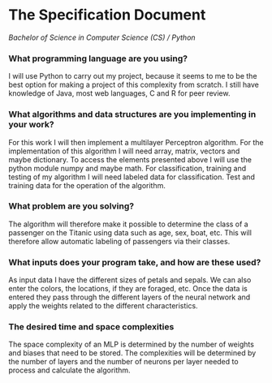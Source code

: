 # The Specification Document
*Bachelor of Science in Computer Science (CS) / Python*

### What programming language are you using?
I will use Python to carry out my project, because it seems to me to be the best option for making a project of this complexity from scratch.
I still have knowledge of Java, most web languages, C and R for peer review.

### What algorithms and data structures are you implementing in your work?
For this work I will then implement a multilayer Perceptron algorithm. For the implementation of this algorithm I will need array, matrix, vectors and maybe dictionary. To access the elements presented above I will use the python module numpy and maybe math.
For classification, training and testing of my algorithm I will need labeled data for classification. Test and training data for the operation of the algorithm.

### What problem are you solving?
The algorithm will therefore make it possible to determine the class of a passenger on the Titanic using data such as age, sex, boat, etc. This will therefore allow automatic labeling of passengers via their classes.

### What inputs does your program take, and how are these used?
As input data I have the different sizes of petals and sepals. We can also enter the colors, the locations, if they are foraged, etc. Once the data is entered they pass through the different layers of the neural network and apply the weights related to the different characteristics.

### The desired time and space complexities
The space complexity of an MLP is determined by the number of weights and biases that need to be stored. The complexities will be determined by the number of layers and the number of neurons per layer needed to process and calculate the algorithm.